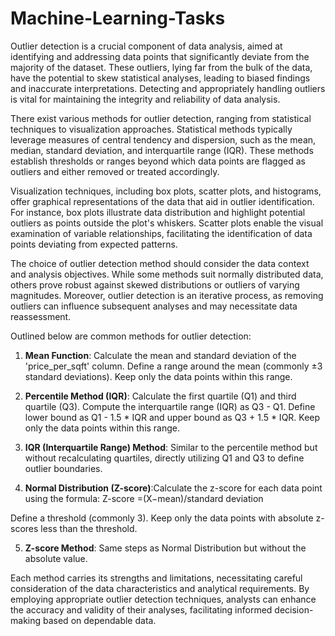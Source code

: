 # Machine-Learning-Tasks

Outlier detection is a crucial component of data analysis, aimed at identifying and addressing data points that significantly deviate from the majority of the dataset. These outliers, lying far from the bulk of the data, have the potential to skew statistical analyses, leading to biased findings and inaccurate interpretations. Detecting and appropriately handling outliers is vital for maintaining the integrity and reliability of data analysis.

There exist various methods for outlier detection, ranging from statistical techniques to visualization approaches. Statistical methods typically leverage measures of central tendency and dispersion, such as the mean, median, standard deviation, and interquartile range (IQR). These methods establish thresholds or ranges beyond which data points are flagged as outliers and either removed or treated accordingly.

Visualization techniques, including box plots, scatter plots, and histograms, offer graphical representations of the data that aid in outlier identification. For instance, box plots illustrate data distribution and highlight potential outliers as points outside the plot's whiskers. Scatter plots enable the visual examination of variable relationships, facilitating the identification of data points deviating from expected patterns.

The choice of outlier detection method should consider the data context and analysis objectives. While some methods suit normally distributed data, others prove robust against skewed distributions or outliers of varying magnitudes. Moreover, outlier detection is an iterative process, as removing outliers can influence subsequent analyses and may necessitate data reassessment.

Outlined below are common methods for outlier detection:

1. **Mean Function**: Calculate the mean and standard deviation of the 'price_per_sqft' column. Define a range around the mean (commonly ±3 standard deviations). Keep only the data points within this range.

2. **Percentile Method (IQR)**: Calculate the first quartile (Q1) and third quartile (Q3). Compute the interquartile range (IQR) as Q3 - Q1. Define lower bound as Q1 - 1.5 * IQR and upper bound as Q3 + 1.5 * IQR. Keep only the data points within this range.

3. **IQR (Interquartile Range) Method**: Similar to the percentile method but without recalculating quartiles, directly utilizing Q1 and Q3 to define outlier boundaries.

4. **Normal Distribution (Z-score)**:Calculate the z-score for each data point using the formula: Z-score =(X−mean)/standard deviation

Define a threshold (commonly 3). Keep only the data points with absolute z-scores less than the threshold.

5. **Z-score Method**: Same steps as Normal Distribution but without the absolute value.

Each method carries its strengths and limitations, necessitating careful consideration of the data characteristics and analytical requirements. By employing appropriate outlier detection techniques, analysts can enhance the accuracy and validity of their analyses, facilitating informed decision-making based on dependable data.
